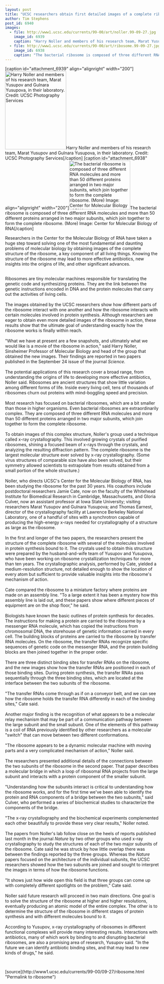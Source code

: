 ```yaml
---
layout: post
title: "UCSC researchers obtain first detailed images of a complete ribosome"
author: Tim Stephens
post_id: 6940
images:
  - file: http://www1.ucsc.edu/currents/99-00/art/noller.99-09-27.jpg
    image_id: 6939
    caption: "Harry Noller and members of his research team, Marat Yusupov and Gulnara Yusupova, in their laboratory. Credit: UCSC Photography Services"
  - file: http://www1.ucsc.edu/currents/99-00/art/ribosome.99-09-27.jpg
    image_id: 6938
    caption: "The bacterial ribosome is composed of three different RNA molecules and more than 50 different proteins arranged in two major subunits, which join together to form the complete ribosome. (More) Image: Center for Molecular Biology of RNA"
---
```


[caption id="attachment_6939" align="alignright" width="200"]<a href="http://localhost/mysite/wp-content/uploads/1999/09/noller.99-09-27.jpg"><img class="size-full wp-image-6939" src="http://localhost/mysite/wp-content/uploads/1999/09/noller.99-09-27.jpg" alt="Harry Noller and members of his research team, Marat Yusupov and Gulnara Yusupova, in their laboratory. Credit: UCSC Photography Services" width="200" height="256" /></a>Harry Noller and members of his research team, Marat Yusupov and Gulnara Yusupova, in their laboratory. Credit: UCSC Photography Services[/caption]
[caption id="attachment_6938" align="alignright" width="200"]<a href="http://localhost/mysite/wp-content/uploads/1999/09/ribosome.99-09-27.jpg"><img class="size-full wp-image-6938" src="http://localhost/mysite/wp-content/uploads/1999/09/ribosome.99-09-27.jpg" alt="The bacterial ribosome is composed of three different RNA molecules and more than 50 different proteins arranged in two major subunits, which join together to form the complete ribosome. (More) Image: Center for Molecular Biology of RNA" width="200" height="160" /></a>The bacterial ribosome is composed of three different RNA molecules and more than 50 different proteins arranged in two major subunits, which join together to form the complete ribosome. (More) Image: Center for Molecular Biology of RNA[/caption]
<p>
  Researchers in the Center for the Molecular Biology of RNA have taken a huge step toward solving one of the most fundamental and daunting problems of molecular biology by obtaining images of the complete structure of the ribosome, a key component of all living things. Knowing the structure of the ribosome may lead to more effective antibiotics, new insights into the origins of life, and other significant advances.
</p><br>
Ribosomes are tiny molecular machines responsible for translating the genetic code and synthesizing proteins. They are the link between the genetic instructions encoded in DNA and the protein molecules that carry out the activities of living cells.<br>
<br>
The images obtained by the UCSC researchers show how different parts of the ribosome interact with one another and how the ribosome interacts with certain molecules involved in protein synthesis. Although researchers are eager to obtain even more detailed images of the ribosome in action, these results show that the ultimate goal of understanding exactly how the ribosome works is finally within reach.<br>
<br>
"What we have at present are a few snapshots, and ultimately what we would like is a movie of the ribosome in action," said Harry Noller, Sinsheimer Professor of Molecular Biology and head of the group that obtained the new images. Their findings are reported in two papers published in the September 24 issue of the journal <i>Science.</i><br>
<br>
The potential applications of this research cover a broad range, from understanding the origins of life to developing more effective antibiotics, Noller said. Ribosomes are ancient structures that show little variation among different forms of life. Inside every living cell, tens of thousands of ribosomes churn out proteins with mind-boggling speed and precision.<br>
<br>
Most research has focused on bacterial ribosomes, which are a bit smaller than those in higher organisms. Even bacterial ribosomes are extraordinarily complex. They are composed of three different RNA molecules and more than 50 different proteins arranged in two major subunits, which join together to form the complete ribosome.<br>
<br>
To obtain images of this complex structure, Noller's group used a technique called x-ray crystallography. This involved growing crystals of purified ribosomes, shining a focused beam of x-rays through the crystals, and analyzing the resulting diffraction pattern. The complete ribosome is the largest molecular structure ever solved by x-ray crystallography. (Some virus structures of comparable size have also been solved, but their symmetry allowed scientists to extrapolate from results obtained from a small portion of the whole structure.)<br>
<br>
Noller, who directs UCSC's Center for the Molecular Biology of RNA, has been studying the ribosome for the past 30 years. His coauthors include postdoctoral researchers Jamie Cate, now on the faculty of the Whitehead Institute for Biomedical Research in Cambridge, Massachusetts, and Gloria Culver, now an assistant professor at Iowa State University; visiting researchers Marat Yusupov and Gulnara Yusupova; and Thomas Earnest, director of the crystallography facility at Lawrence Berkeley National Laboratory, one of a handful of sites with a synchrotron capable of producing the high-energy x-rays needed for crystallography of a structure as large as the ribosome.<br>
<br>
In the first and longer of the two papers, the researchers present the structure of the complete ribosome with several of the molecules involved in protein synthesis bound to it. The crystals used to obtain this structure were prepared by the husband-and-wife team of Yusupov and Yusupova, who have been working on ribosome crystallization techniques for more than ten years. The crystallographic analysis, performed by Cate, yielded a medium-resolution structure, not detailed enough to show the location of every atom but sufficient to provide valuable insights into the ribosome's mechanism of action.<br>
<br>
Cate compared the ribosome to a miniature factory where proteins are made on an assembly line. "To a large extent it has been a mystery how this assembly line is laid out, and these papers show where different pieces of equipment are on the shop floor," he said.<br>
<br>
Biologists have known the basic outlines of protein synthesis for decades. The instructions for making a protein are carried to the ribosome by a messenger RNA molecule, which has copied the instructions from chromosomal DNA, the storehouse of genetic information carried in every cell. The building blocks of proteins are carried to the ribosome by transfer RNA molecules. On the ribosome, the transfer RNAs recognize specific sequences of genetic code on the messenger RNA, and the protein building blocks are then joined together in the proper order.<br>
<br>
There are three distinct binding sites for transfer RNAs on the ribosome, and the new images show how the transfer RNAs are positioned in each of those binding sites. During protein synthesis, the transfer RNAs pass sequentially through the three binding sites, which are located at the interface between the two subunits of the ribosome.<br>
<br>
"The transfer RNAs come through as if on a conveyor belt, and we can see how the ribosome holds the transfer RNA differently in each of the binding sites," Cate said.<br>
<br>
Another major finding is the recognition of what appears to be a molecular relay mechanism that may be part of a communication pathway between the large subunit and the small subunit. One of the elements of this pathway is a coil of RNA previously identified by other researchers as a molecular "switch" that can move between two different conformations.<br>
<br>
"The ribosome appears to be a dynamic molecular machine with moving parts and a very complicated mechanism of action," Noller said.<br>
<br>
The researchers presented additional details of the connections between the two subunits of the ribosome in the second paper. That paper describes a molecular bridge in which a loop of ribosomal RNA projects from the large subunit and interacts with a protein component of the smaller subunit.<br>
<br>
"Understanding how the subunits interact is critical to understanding how the ribosome works, and for the first time we've been able to identify the protein and RNA components of a bridge between the two subunits," said Culver, who performed a series of biochemical studies to characterize the components of the bridge.<br>
<br>
"The x-ray crystallography and the biochemical experiments complemented each other beautifully to provide these very clear results," Noller noted.<br>
<br>
The papers from Noller's lab follow close on the heels of reports published last month in the journal <i>Nature</i> by two other groups who used x-ray crystallography to study the structures of each of the two major subunits of the ribosome. Cate said he was struck by how little overlap there was between the findings reported by the three groups. Whereas the <i>Nature</i> papers focused on the architecture of the individual subunits, the UCSC researchers showed how the two subunits are joined and sought to interpret the images in terms of how the ribosome functions.<br>
<br>
"It shows just how wide open this field is that three groups can come up with completely different spotlights on the problem," Cate said.<br>
<br>
Noller said future research will proceed in two main directions. One goal is to solve the structure of the ribosome at higher and higher resolutions, eventually producing an atomic model of the entire complex. The other is to determine the structure of the ribosome in different stages of protein synthesis and with different molecules bound to it.<br>
<br>
According to Yusupov, x-ray crystallography of ribosomes in different functional complexes will provide many interesting results. Interactions with antibiotics, many of which work by binding to and disrupting bacterial ribosomes, are also a promising area of research, Yusupov said. "In the future we can identify antibiotic binding sites, and that may lead to new kinds of drugs," he said.
<p>
  <br>

</p>
<p>
  </p>
[source](http://www1.ucsc.edu/currents/99-00/09-27/ribosome.html "Permalink to ribosome")
